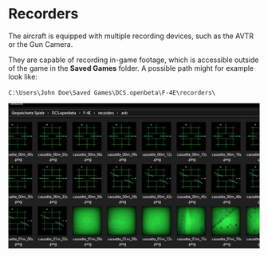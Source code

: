 # Recorders

The aircraft is equipped with multiple recording devices, such as the AVTR or
the Gun Camera.

They are capable of recording in-game footage, which is accessible outside of
the game in the **Saved Games** folder. A possible path might for example look
like:

`C:\Users\John Doe\Saved Games\DCS.openbeta\F-4E\recorders\`

![AVTR Folder](../img/avtr_folder.jpg)
